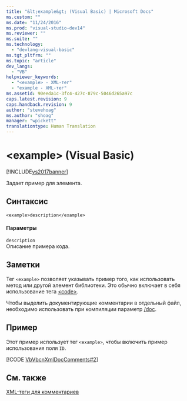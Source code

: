 ```yaml
---
title: "&lt;example&gt; (Visual Basic) | Microsoft Docs"
ms.custom: ""
ms.date: "11/24/2016"
ms.prod: "visual-studio-dev14"
ms.reviewer: ""
ms.suite: ""
ms.technology: 
  - "devlang-visual-basic"
ms.tgt_pltfrm: ""
ms.topic: "article"
dev_langs: 
  - "VB"
helpviewer_keywords: 
  - "<example> - XML-тег"
  - "example - XML-тег"
ms.assetid: 90eeda1c-3fc4-427c-879c-5046d265a97c
caps.latest.revision: 9
caps.handback.revision: 9
author: "stevehoag"
ms.author: "shoag"
manager: "wpickett"
translationtype: Human Translation
---
```

# &lt;example&gt; (Visual Basic)
[!INCLUDE[vs2017banner](../../../csharp/includes/vs2017banner.md)]

Задает пример для элемента.  
  
## Синтаксис  
  
```  
<example>description</example>  
```  
  
#### Параметры  
 `description`  
 Описание примера кода.  
  
## Заметки  
 Тег `<example>` позволяет указывать пример того, как использовать метод или другой элемент библиотеки.  Это обычно включает в себя использование тега [\<code\>](../../../visual-basic/language-reference/xmldoc/code.md).  
  
 Чтобы выделить документирующие комментарии в отдельный файл, необходимо использовать при компиляции параметр [\/doc](../../../visual-basic/reference/command-line-compiler/doc.md).  
  
## Пример  
 Этот пример использует тег `<example>`, чтобы включить пример использования поля `ID`.  
  
 [!CODE [VbVbcnXmlDocComments#2](../CodeSnippet/VS_Snippets_VBCSharp/VbVbcnXmlDocComments#2)]  
  
## См. также  
 [XML\-теги для комментариев](../../../visual-basic/language-reference/xmldoc/recommended-xml-tags-for-documentation-comments.md)